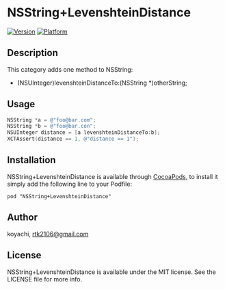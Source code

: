# NSString+LevenshteinDistance

[![Version](http://cocoapod-badges.herokuapp.com/v/NSString+LevenshteinDistance/badge.png)](http://cocoadocs.org/docsets/NSString+LevenshteinDistance)
[![Platform](http://cocoapod-badges.herokuapp.com/p/NSString+LevenshteinDistance/badge.png)](http://cocoadocs.org/docsets/NSString+LevenshteinDistance)

## Description

This category adds one method to NSString:

- (NSUInteger)levenshteinDistanceTo:(NSString *)otherString;

## Usage

```objective-c
NSString *a = @"foo@bar.com";
NSString *b = @"foo@bar.con";
NSUInteger distance = [a levenshteinDistanceTo:b];
XCTAssert(distance == 1, @"distance == 1");
```

## Installation

NSString+LevenshteinDistance is available through [CocoaPods](http://cocoapods.org), to install
it simply add the following line to your Podfile:

    pod "NSString+LevenshteinDistance"

## Author

koyachi, rtk2106@gmail.com

## License

NSString+LevenshteinDistance is available under the MIT license. See the LICENSE file for more info.

